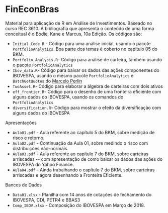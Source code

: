 # FinEconBras

Material para aplicação de R em Análise de Investimentos. Baseado no curso REC 3610. A bibliografia que apresenta o conteúdo de uma forma conceitual é o Bodie, Kane e Marcus, 10a Edição. Os códigos são:

* `Initial_Code.R` - Código para uma análise inicial, usando o pacote `PortfolioAnalytics`. Boa parte dos temas é coberto no capítulo 05 do BKM.
* `Portfolio_Analysis.R`- Código para análise de carteira, também usando o pacote `PortfolioAnalytics`
* `Ibov_data.R`- Código para baixar os dados das ações componentes do IBOVESPA, usando o mesmo pacote `PortfolioAnalytics` e `BatchGetQuotes` do [Marcelo Perlin](https://msperlin.github.io/)
* `TwoAsset.R`- Código para elaborar a álgebra de carteiras com dois ativos
* `eff_frontier.R`- Código para o desenho de uma fronteira eficiente com alguns dados do IBOVESPA, usando os comandos do `PortfolioAnalytics`
* `diversification.R`- Código para mostrar o efeito da diversificação com alguns dados do IBOVESPA

Apresentações

* `Aula01.pdf` - Aula referente ao capítulo 5 do BKM, sobre medição de risco e retorno.
* `Aula02.pdf` - Continuação da Aula 01, sobre medindo o risco com distribuições não-normais.
* `Aula03.pdf` - Aula referente ao capítulo 7 do BKM, sobre carteiras arriscadas -- com apresentação de como baixar os dados das ações do IBOVESPA do Yahoo Finance.
* `Aula04.pdf` - Ainda trabalhando o capítulo 7 do BKM, sobre carteiras arriscadas e agora desenhando a Fronteira Eficiente.

Bancos de Dados
* `Data01.xlsx` - Planilha com 14 anos de cotações de fechamento do IBOVESPA, CDI, PETR4 e BBAS3
* `Comp_IBOV.xlsx` - Composição do IBOVESPA em Março de 2018.
